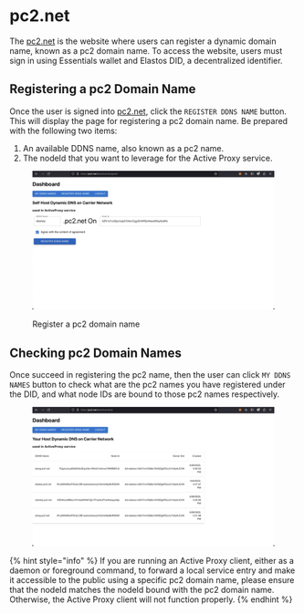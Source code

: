 # pc2.net

The [pc2.net](http://pc2.net/) is the website where users can register a dynamic domain name, known as a pc2 domain name. To access the website, users must sign in using Essentials wallet and Elastos DID, a decentralized identifier.

## Registering a pc2 Domain Name

Once the user is signed into [pc2.net](https://pc2.net/), click the `REGISTER DDNS NAME` button. This will display the page for registering a pc2 domain name. Be prepared with the following two items:

1. An available DDNS name, also known as a pc2 name.
2. The nodeId that you want to leverage for the Active Proxy service.

<figure><img src="../.gitbook/assets/pc2-domain-registry.png" alt=""><figcaption><p>Register a pc2 domain name</p></figcaption></figure>

## Checking pc2 Domain Names

Once succeed in registering the pc2 name, then the user can click `MY DDNS NAMES` button to check what are the pc2 names you have registered under the DID, and what node IDs are bound to those pc2 names respectively.

<figure><img src="../.gitbook/assets/pc2-domain-list.png" alt=""><figcaption></figcaption></figure>

{% hint style="info" %}
If you are running an Active Proxy client, either as a daemon or foreground command, to forward a local service entry and make it accessible to the public using a specific pc2 domain name, please ensure that the nodeId matches the nodeId bound with the pc2 domain name. Otherwise, the Active Proxy client will not function properly.
{% endhint %}
